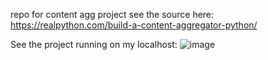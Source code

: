 repo for content agg project see the source here: https://realpython.com/build-a-content-aggregator-python/

See the project running on my localhost:
![image](https://user-images.githubusercontent.com/66018451/141697908-632f9ced-88a5-4686-9a87-7a273bdd4899.png)

